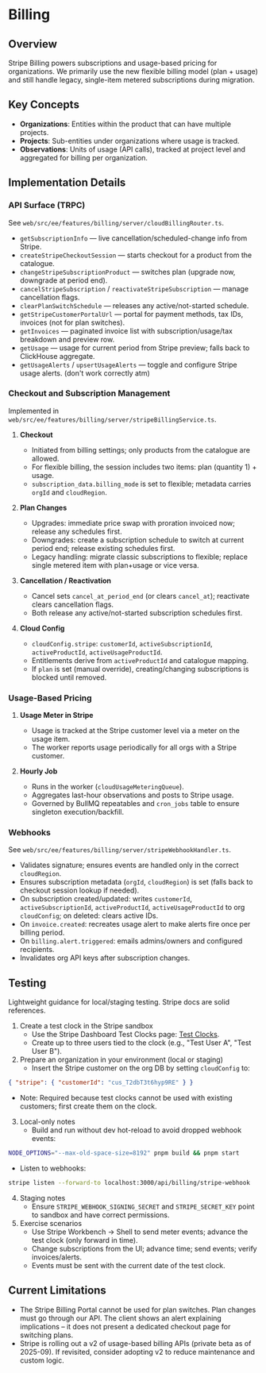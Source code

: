 # Billing

## Overview

Stripe Billing powers subscriptions and usage-based pricing for organizations. We primarily use the new flexible billing model (plan + usage) and still handle legacy, single-item metered subscriptions during migration.

## Key Concepts

- **Organizations**: Entities within the product that can have multiple projects.
- **Projects**: Sub-entities under organizations where usage is tracked.
- **Observations**: Units of usage (API calls), tracked at project level and aggregated for billing per organization.

## Implementation Details

### API Surface (TRPC)

See `web/src/ee/features/billing/server/cloudBillingRouter.ts`.

- `getSubscriptionInfo` — live cancellation/scheduled-change info from Stripe.
- `createStripeCheckoutSession` — starts checkout for a product from the catalogue.
- `changeStripeSubscriptionProduct` — switches plan (upgrade now, downgrade at period end).
- `cancelStripeSubscription` / `reactivateStripeSubscription` — manage cancellation flags.
- `clearPlanSwitchSchedule` — releases any active/not-started schedule.
- `getStripeCustomerPortalUrl` — portal for payment methods, tax IDs, invoices (not for plan switches).
- `getInvoices` — paginated invoice list with subscription/usage/tax breakdown and preview row.
- `getUsage` — usage for current period from Stripe preview; falls back to ClickHouse aggregate.
- `getUsageAlerts` / `upsertUsageAlerts` — toggle and configure Stripe usage alerts. (don't work correctly atm)

### Checkout and Subscription Management

Implemented in `web/src/ee/features/billing/server/stripeBillingService.ts`.

1. **Checkout**
   - Initiated from billing settings; only products from the catalogue are allowed.
   - For flexible billing, the session includes two items: plan (quantity 1) + usage.
   - `subscription_data.billing_mode` is set to flexible; metadata carries `orgId` and `cloudRegion`.

2. **Plan Changes**
   - Upgrades: immediate price swap with proration invoiced now; release any schedules first.
   - Downgrades: create a subscription schedule to switch at current period end; release existing schedules first.
   - Legacy handling: migrate classic subscriptions to flexible; replace single metered item with plan+usage or vice versa.

3. **Cancellation / Reactivation**
   - Cancel sets `cancel_at_period_end` (or clears `cancel_at`); reactivate clears cancellation flags.
   - Both release any active/not-started subscription schedules first.

4. **Cloud Config**
   - `cloudConfig.stripe`: `customerId`, `activeSubscriptionId`, `activeProductId`, `activeUsageProductId`.
   - Entitlements derive from `activeProductId` and catalogue mapping.
   - If `plan` is set (manual override), creating/changing subscriptions is blocked until removed.

### Usage-Based Pricing

1. **Usage Meter in Stripe**
   - Usage is tracked at the Stripe customer level via a meter on the usage item.
   - The worker reports usage periodically for all orgs with a Stripe customer.

2. **Hourly Job**
   - Runs in the worker (`cloudUsageMeteringQueue`).
   - Aggregates last-hour observations and posts to Stripe usage.
   - Governed by BullMQ repeatables and `cron_jobs` table to ensure singleton execution/backfill.

### Webhooks

See `web/src/ee/features/billing/server/stripeWebhookHandler.ts`.

- Validates signature; ensures events are handled only in the correct `cloudRegion`.
- Ensures subscription metadata (`orgId`, `cloudRegion`) is set (falls back to checkout session lookup if needed).
- On subscription created/updated: writes `customerId`, `activeSubscriptionId`, `activeProductId`, `activeUsageProductId` to org `cloudConfig`; on deleted: clears active IDs.
- On `invoice.created`: recreates usage alert to make alerts fire once per billing period.
- On `billing.alert.triggered`: emails admins/owners and configured recipients.
- Invalidates org API keys after subscription changes.

## Testing

Lightweight guidance for local/staging testing. Stripe docs are solid references.

1. Create a test clock in the Stripe sandbox
   - Use the Stripe Dashboard Test Clocks page: [Test Clocks](https://dashboard.stripe.com/test/billing/subscriptions/test-clocks/).
   - Create up to three users tied to the clock (e.g., "Test User A", "Test User B").
2. Prepare an organization in your environment (local or staging)
   - Insert the Stripe customer on the org DB by setting `cloudConfig` to:

```json
{ "stripe": { "customerId": "cus_T2dbT3t6hyp9RE" } }
```

- Note: Required because test clocks cannot be used with existing customers; first create them on the clock.

3. Local-only notes
   - Build and run without dev hot-reload to avoid dropped webhook events:

```bash
NODE_OPTIONS="--max-old-space-size=8192" pnpm build && pnpm start
```

- Listen to webhooks:

```bash
stripe listen --forward-to localhost:3000/api/billing/stripe-webhook
```

4. Staging notes
   - Ensure `STRIPE_WEBHOOK_SIGNING_SECRET` and `STRIPE_SECRET_KEY` point to sandbox and have correct permissions.
5. Exercise scenarios
   - Use Stripe Workbench → Shell to send meter events; advance the test clock (only forward in time).
   - Change subscriptions from the UI; advance time; send events; verify invoices/alerts.
   - Events must be sent with the current date of the test clock.

## Current Limitations

- The Stripe Billing Portal cannot be used for plan switches. Plan changes must go through our API. The client shows an alert explaining implications – it does not present a dedicated checkout page for switching plans.
- Stripe is rolling out a v2 of usage-based billing APIs (private beta as of 2025-09). If revisited, consider adopting v2 to reduce maintenance and custom logic.
